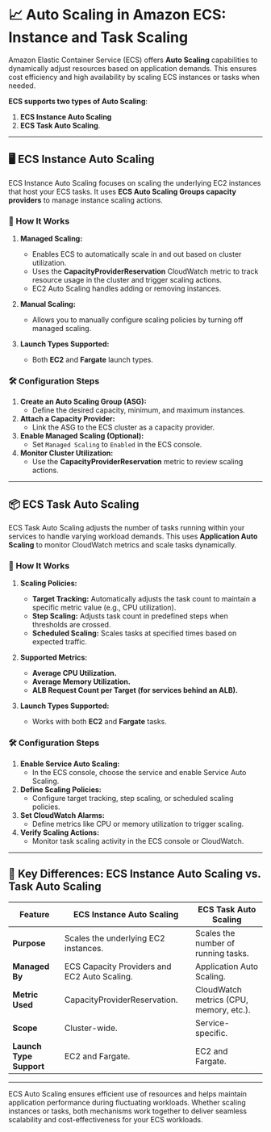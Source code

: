 # 📈 Auto Scaling in Amazon ECS: Instance and Task Scaling

Amazon Elastic Container Service (ECS) offers **Auto Scaling** capabilities to dynamically adjust resources based on application demands. This ensures cost efficiency and high availability by scaling ECS instances or tasks when needed.

**ECS supports two types of Auto Scaling**:

1. **ECS Instance Auto Scaling**
2. **ECS Task Auto Scaling**.

---

## 🖥️ ECS Instance Auto Scaling

ECS Instance Auto Scaling focuses on scaling the underlying EC2 instances that host your ECS tasks. It uses **ECS Auto Scaling Groups capacity providers** to manage instance scaling actions.

### 🔄 How It Works

1. **Managed Scaling:**

   - Enables ECS to automatically scale in and out based on cluster utilization.
   - Uses the **CapacityProviderReservation** CloudWatch metric to track resource usage in the cluster and trigger scaling actions.
   - EC2 Auto Scaling handles adding or removing instances.

2. **Manual Scaling:**

   - Allows you to manually configure scaling policies by turning off managed scaling.

3. **Launch Types Supported:**

   - Both **EC2** and **Fargate** launch types.

### 🛠️ Configuration Steps

1. **Create an Auto Scaling Group (ASG):**
   - Define the desired capacity, minimum, and maximum instances.
2. **Attach a Capacity Provider:**
   - Link the ASG to the ECS cluster as a capacity provider.
3. **Enable Managed Scaling (Optional):**
   - Set `Managed Scaling` to `Enabled` in the ECS console.
4. **Monitor Cluster Utilization:**
   - Use the **CapacityProviderReservation** metric to review scaling actions.

---

## 📦 ECS Task Auto Scaling

ECS Task Auto Scaling adjusts the number of tasks running within your services to handle varying workload demands. This uses **Application Auto Scaling** to monitor CloudWatch metrics and scale tasks dynamically.

### 🔄 How It Works

1. **Scaling Policies:**

   - **Target Tracking:** Automatically adjusts the task count to maintain a specific metric value (e.g., CPU utilization).
   - **Step Scaling:** Adjusts task count in predefined steps when thresholds are crossed.
   - **Scheduled Scaling:** Scales tasks at specified times based on expected traffic.

2. **Supported Metrics:**

   - **Average CPU Utilization.**
   - **Average Memory Utilization.**
   - **ALB Request Count per Target (for services behind an ALB).**

3. **Launch Types Supported:**

   - Works with both **EC2** and **Fargate** tasks.

### 🛠️ Configuration Steps

1. **Enable Service Auto Scaling:**
   - In the ECS console, choose the service and enable Service Auto Scaling.
2. **Define Scaling Policies:**
   - Configure target tracking, step scaling, or scheduled scaling policies.
3. **Set CloudWatch Alarms:**
   - Define metrics like CPU or memory utilization to trigger scaling.
4. **Verify Scaling Actions:**
   - Monitor task scaling activity in the ECS console or CloudWatch.

---

## 🔄 Key Differences: ECS Instance Auto Scaling vs. Task Auto Scaling

| Feature                 | ECS Instance Auto Scaling                    | ECS Task Auto Scaling                   |
| ----------------------- | -------------------------------------------- | --------------------------------------- |
| **Purpose**             | Scales the underlying EC2 instances.         | Scales the number of running tasks.     |
| **Managed By**          | ECS Capacity Providers and EC2 Auto Scaling. | Application Auto Scaling.               |
| **Metric Used**         | CapacityProviderReservation.                 | CloudWatch metrics (CPU, memory, etc.). |
| **Scope**               | Cluster-wide.                                | Service-specific.                       |
| **Launch Type Support** | EC2 and Fargate.                             | EC2 and Fargate.                        |

---

ECS Auto Scaling ensures efficient use of resources and helps maintain application performance during fluctuating workloads. Whether scaling instances or tasks, both mechanisms work together to deliver seamless scalability and cost-effectiveness for your ECS workloads.
